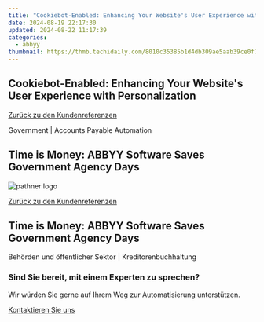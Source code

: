 ```yaml
---
title: "Cookiebot-Enabled: Enhancing Your Website's User Experience with Personalization"
date: 2024-08-19 22:17:30
updated: 2024-08-22 11:17:39
categories:
  - abbyy
thumbnail: https://thmb.techidaily.com/8010c35385b1d4db309ae5aab39ce0f7ad55b6a2892c96756f155f1fe1fe9c5e.jpg
---
```


## Cookiebot-Enabled: Enhancing Your Website's User Experience with Personalization

[Zurück zu den Kundenreferenzen](https://tools.techidaily.com/abbyy/products/)

Government | Accounts Payable Automation

## Time is Money: ABBYY Software Saves Government Agency Days

![pathner logo](https://content.abbyy.com/-/media/project/abbyy/abbyy/logos-white/de/70317.png?h=40&iar=0&w=120)

[Zurück zu den Kundenreferenzen](https://tools.techidaily.com/abbyy/products/)

## Time is Money: ABBYY Software Saves Government Agency Days

Behörden und öffentlicher Sektor | Kreditorenbuchhaltung 

### Sind Sie bereit, mit einem Experten zu sprechen?

Wir würden Sie gerne auf Ihrem Weg zur Automatisierung unterstützen.

[Kontaktieren Sie uns](https://tools.techidaily.com/abbyy/products/)

<ins class="adsbygoogle"
     style="display:block"
     data-ad-format="autorelaxed"
     data-ad-client="ca-pub-7571918770474297"
     data-ad-slot="1223367746"></ins>



<ins class="adsbygoogle"
     style="display:block"
     data-ad-client="ca-pub-7571918770474297"
     data-ad-slot="8358498916"
     data-ad-format="auto"
     data-full-width-responsive="true"></ins>
